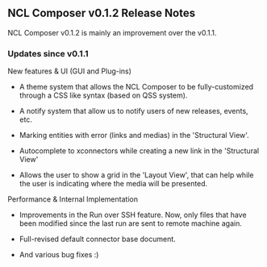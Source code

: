 ## NCL Composer v0.1.2 Release Notes

NCL Composer v0.1.2 is mainly an improvement over the v0.1.1.


### Updates since v0.1.1

New features & UI (GUI and Plug-ins)

  * A theme system that allows the NCL Composer to be fully-customized through a
    CSS like syntax (based on QSS system).

  * A notify system that allow us to notify users of new releases, events, etc.

  * Marking entities with error (links and medias) in the 'Structural View'.

  * Autocomplete to xconnectors while creating a new link in the 'Structural
    View'

  * Allows the user to show a grid in the 'Layout View', that can help while the
    user is indicating where the media will be presented.


Performance & Internal Implementation

  * Improvements in the Run over SSH feature. Now, only files that have been
    modified since the last run are sent to remote machine again.

  * Full-revised default connector base document.

  * And various bug fixes :)

